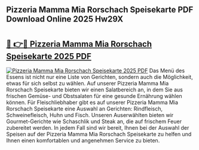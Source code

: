 ## Pizzeria Mamma Mia Rorschach Speisekarte PDF Download Online 2025 Hw29X

# <h2><a href="http://gcdeek.nevu.top/?p=Pizzeria+Mamma+Mia+Rorschach+Speisekarte">🔗 👉🔴 Pizzeria Mamma Mia Rorschach Speisekarte 2025 PDF</a></h2>

[![Pizzeria Mamma Mia Rorschach Speisekarte 2025 PDF](https://i.imgur.com/dBaPXMq.png)](http://gcdeek.nevu.top/?p=Pizzeria+Mamma+Mia+Rorschach+Speisekarte)
Das Menü des Essens ist nicht nur eine Liste von Gerichten, sondern auch die Möglichkeit, etwas für sich selbst zu wählen. Auf unserer Pizzeria Mamma Mia Rorschach Speisekarte bieten wir einen Salatbereich an, in dem Sie aus frischen Gemüse- und Obstsalaten für eine gesunde Ernährung wählen können. Für Fleischliebhaber gibt es auf unserer Pizzeria Mamma Mia Rorschach Speisekarte eine Auswahl an Gerichten: Rindfleisch, Schweinefleisch, Huhn und Fisch. Unseren Auserwählten bieten wir Gourmet-Gerichte wie Schaschlik und Steak an, die auf frischem Feuer zubereitet werden. In jedem Fall sind wir bereit, Ihnen bei der Auswahl der Speisen auf der Pizzeria Mamma Mia Rorschach Speisekarte zu helfen und Ihnen einen komfortablen und angenehmen Service zu bieten.
